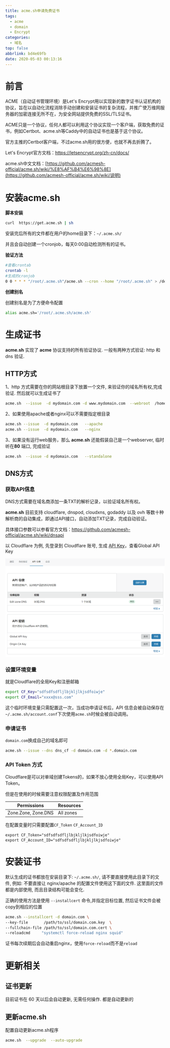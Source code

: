 ```yaml
---
title: acme.sh申请免费证书
tags:
  - acme
  - domain
  - Encrypt
categories:
  - 域名
top: false
abbrlink: bd4e69fb
date: 2020-05-03 00:13:16
---
```



#  前言

ACME（自动证书管理环境）是Let's Encrypt用以实现新的数字证书认证机构的协议，旨在以自动化流程消除手动创建和安装证书的复杂流程，并推广使万维网服务器的加密连接无所不在，为安全网站提供免费的SSL/TLS证书。

ACME只是一个协议，任何人都可以利用这个协议实现一个客户端，获取免费的证书，例如Certbot、acme.sh等Caddy中的自动证书也是基于这个协议。

官方主推的Certbot客户端，不过acme.sh用的很方便，也就不再去折腾了。

Let's Encrypt官方文档：https://letsencrypt.org/zh-cn/docs/

acme.sh中文文档：[https://github.com/acmesh-official/acme.sh/wiki/%E8%AF%B4%E6%98%8E](https://github.com/acmesh-official/acme.sh/wiki/说明)

<!--more-->

# 安装acme.sh

**脚本安装**

```bash
curl  https://get.acme.sh | sh
```

安装完后所有的文件都在用户的home目录下：`~/.acme.sh/`

并且会自动创建一个cronjob，每天0:00自动检测所有的证书。

**验证方法**

```bash
#查看crontab
crontab -l
#生成的cronjob
0 0 * * * "/root/.acme.sh"/acme.sh --cron --home "/root/.acme.sh" > /dev/null
```

**创建别名**

创建别名是为了方便命令配置

```bash
alias acme.sh='/root/.acme.sh/acme.sh'
```

# 生成证书

**acme.sh** 实现了 **acme** 协议支持的所有验证协议. 一般有两种方式验证: http 和 dns 验证.

## HTTP方式

1、http 方式需要在你的网站根目录下放置一个文件, 来验证你的域名所有权,完成验证. 然后就可以生成证书了

```bash
acme.sh  --issue  -d mydomain.com -d www.mydomain.com  --webroot  /home/wwwroot/mydomain.com/
```

2、如果使用apache或者nginx可以不需要指定根目录

```bash
acme.sh --issue  -d mydomain.com   --apache
acme.sh --issue  -d mydomain.com   --nginx
```

3、如果没有运行web服务，那么 **acme.sh** 还能假装自己是一个webserver, 临时听在**80** 端口, 完成验证

```bash
acme.sh  --issue -d mydomain.com   --standalone
```

## DNS方式

### 获取API信息

DNS方式需要在域名商添加一条TXT的解析记录，以验证域名所有权。

**acme.sh** 目前支持 cloudflare, dnspod, cloudxns, godaddy 以及 ovh 等数十种解析商的自动集成，即通过API接口，自动添加TXT记录，完成自动验证。

具体接口参数可以参看官方文档：https://github.com/acmesh-official/acme.sh/wiki/dnsapi

以 Cloudflare 为例, 先登录到 Cloudflare  账号, 生成 [API Key](https://dash.cloudflare.com/profile/api-tokens)，查看Global API Key

![Cloudflare API key](../images/acme-install/12wd6zz.png)

### 设置环境变量

就是Cloudflare的全局Key和注册邮箱

```bash
export CF_Key="sdfsdfsdfljlbjkljlkjsdfoiwje"
export CF_Email="xxxx@sss.com"
```

这个临时环境变量只需配置这一次，当成功申请证书后，API 信息会被自动保存在`~/.acme.sh/account.conf`下次使用`acme.sh`时候会被自动调用。

### 申请证书

`domain.com`换成自己的域名即可

```bash
acme.sh --issue --dns dns_cf -d domain.com -d *.domain.com
```

### API Token 方式

Cloudflare是可以对单域创建Tokens的，如果不放心使用全局Key，可以使用API Token。

但是在使用的时候需要注意权限配置及作用范围

| Permissions         | Resources |
| ------------------- | --------- |
| Zone.Zone, Zone.DNS | All zones |

在配置变量时只需要配置`CF_Token` `CF_Account_ID`

```
export CF_Token="sdfsdfsdfljlbjkljlkjsdfoiwje"
export CF_Account_ID="sdfsdfsdfljlbjkljlkjsdfoiwje"
```

# 安装证书

默认生成的证书都放在安装目录下: `~/.acme.sh/`, 请不要直接使用此目录下的文件, 例如: 不要直接让 nginx/apache 的配置文件使用这下面的文件. 这里面的文件都是内部使用, 而且目录结构可能会变化.

正确的使用方法是使用 `--installcert` 命令,并指定目标位置, 然后证书文件会被copy到相应的位置

```bash
acme.sh --installcert -d domain.com \
--key-file       /path/to/ssl/domain.com.key  \
--fullchain-file /path/to/ssl/domain.com.cert \
--reloadcmd     "systemctl force-reload nginx squid"
```

证书每次续期后会自动重启nginx，使用`force-reload`而不是`reload`

# 更新相关

## 证书更新

目前证书在 60 天以后会自动更新, 无需任何操作. 都是自动更新的

## 更新acme.sh

配置自动更新acme.sh程序

```bash
acme.sh  --upgrade  --auto-upgrade
```

